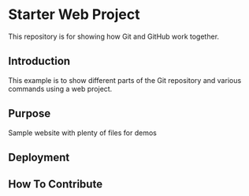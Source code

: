 # Starter Web Project

This repository is for showing how Git and GitHub work together.

## Introduction

This example is to show different parts of the Git repository and various commands using a web project.

## Purpose

Sample website with plenty of files for demos

## Deployment

## How To Contribute